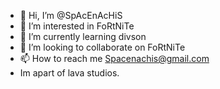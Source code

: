 - 👋 Hi, I’m @SpAcEnAcHiS
- 👀 I’m interested in FoRtNiTe
- 🌱 I’m currently learning divson
- 💞️ I’m looking to collaborate on FoRtNiTe
- 📫 How to reach me Spacenachis@gmail.com
- Im apart of lava studios.
